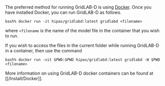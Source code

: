 The preferred method for running GridLAB-D is using [Docker](www.docker.org).  Once you have installed Docker, you can run GridLAB-D as follows.

~~~
bash% docker run -it hipas/gridlabd:latest gridlabd <filename>
~~~

where `<filename` is the name of the model file in the container that you wish to run.

If you wish to access the files in the current folder while running GridLAB-D in a container, then use the command

~~~
bash% docker run -vit $PWD:$PWD hipas/gridlabd:latest gridlabd -W $PWD <filename>
~~~

More information on using GridLAB-D docker containers can be found at [[/Install/Docker]].
